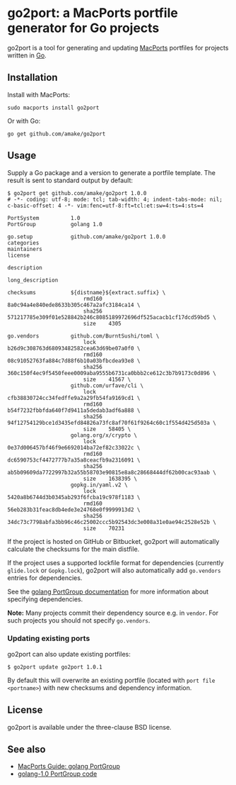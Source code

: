 # go2port: a MacPorts portfile generator for Go projects

go2port is a tool for generating and updating
[MacPorts](https://www.macports.org/) portfiles for projects written in
[Go](https://golang.org/).

## Installation

Install with MacPorts:

```
sudo macports install go2port
```

Or with Go:

```
go get github.com/amake/go2port
```

## Usage

Supply a Go package and a version to generate a portfile template. The result is
sent to standard output by default:

```
$ go2port get github.com/amake/go2port 1.0.0
# -*- coding: utf-8; mode: tcl; tab-width: 4; indent-tabs-mode: nil; c-basic-offset: 4 -*- vim:fenc=utf-8:ft=tcl:et:sw=4:ts=4:sts=4

PortSystem          1.0
PortGroup           golang 1.0

go.setup            github.com/amake/go2port 1.0.0
categories
maintainers
license

description

long_description

checksums           ${distname}${extract.suffix} \
                        rmd160  8a0c94a4e840ede8633b305c467a2afc3184ca14 \
                        sha256  571217785e309f01e528842b246c8085189972696df525acacb1cf17dcd59bd5 \
                        size    4305

go.vendors          github.com/BurntSushi/toml \
                        lock    b26d9c308763d68093482582cea63d69be07a0f0 \
                        rmd160  08c91052763fa884c7d88f6b10a03bfbcdea93e8 \
                        sha256  360c150f4ec9f5450feee0009aba9555b6731ca0bbb2ce612c3b7b9173c0d896 \
                        size    41567 \
                    github.com/urfave/cli \
                        lock    cfb38830724cc34fedffe9a2a29fb54fa9169cd1 \
                        rmd160  b54f7232fbbfda640f7d9411a5dedab3adf6a888 \
                        sha256  94f12754129bce1d3435efd84826a73fc8af70f61f9264c60c1f554d425d503a \
                        size    58405 \
                    golang.org/x/crypto \
                        lock    0e37d006457bf46f9e6692014ba72ef82c33022c \
                        rmd160  dc6590753cf4472777b7a35a8ceacfb9a2316091 \
                        sha256  ab5b09609da7722997b32a55b58703e90815e8a8c28668444df62b00cac93aab \
                        size    1638395 \
                    gopkg.in/yaml.v2 \
                        lock    5420a8b6744d3b0345ab293f6fcba19c978f1183 \
                        rmd160  56eb283b31feac8db4ede3e24768e0f9999913d2 \
                        sha256  34dc73c7798abfa3bb96c46c25002ccc5b92543dc3e008a31e0ae94c2528e52b \
                        size    70231
```

If the project is hosted on GitHub or Bitbucket, go2port will automatically
calculate the checksums for the main distfile.

If the project uses a supported lockfile format for dependencies (currently
`glide.lock` or `Gopkg.lock`), go2port will also automatically add `go.vendors`
entries for dependencies.

See the [golang PortGroup
documentation](https://guide.macports.org/#reference.portgroup.golang) for more
information about specifying dependencies.

**Note:** Many projects commit their dependency source e.g. in `vendor`. For
such projects you should not specify `go.vendors`.

### Updating existing ports

go2port can also update existing portfiles:

```
$ go2port update go2port 1.0.1
```

By default this will overwrite an existing portfile (located with `port file
<portname>`) with new checksums and dependency information.

## License

go2port is available under the three-clause BSD license.

## See also

- [MacPorts Guide: golang
  PortGroup](https://guide.macports.org/#reference.portgroup.golang)
- [golang-1.0 PortGroup
code](https://github.com/macports/macports-ports/blob/master/_resources/port1.0/group/golang-1.0.tcl)
